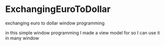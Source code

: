 # ExchangingEuroToDollar
exchanging euro to dollar window programming

in this simple window programming I made a view model for so I can use it in many window 
